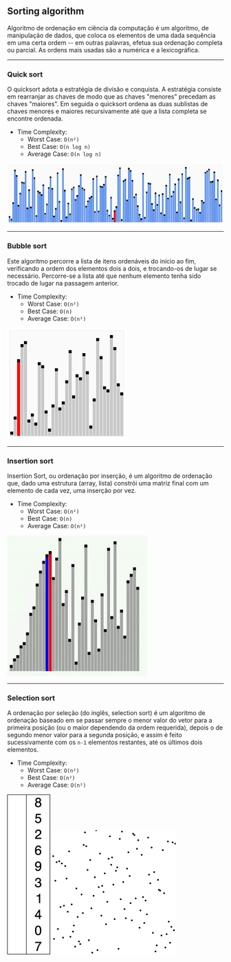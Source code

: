 ## Sorting algorithm

Algoritmo de ordenação em ciência da computação é um algoritmo, de manipulação de dados, que coloca os elementos de uma
dada sequência em uma certa ordem -- em outras palavras, efetua sua ordenação completa ou parcial. As ordens mais usadas
são a numérica e a lexicográfica.

---

### Quick sort

O quicksort adota a estratégia de divisão e conquista. A estratégia consiste em rearranjar as chaves de modo que as
chaves "menores" precedam as chaves "maiores". Em seguida o quicksort ordena as duas sublistas de chaves menores e
maiores recursivamente até que a lista completa se encontre ordenada.

* Time Complexity:
    * Worst Case: `O(n²)`
    * Best Case: `O(n log n)`
    * Average Case: `O(n log n)`

![Alt text](img/Quicksort.gif?raw=true "Quicksort")

--------------

### Bubble sort

Este algoritmo percorre a lista de itens ordenáveis do início ao fim, verificando a ordem dos elementos dois a dois, e
trocando-os de lugar se necessário. Percorre-se a lista até que nenhum elemento tenha sido trocado de lugar na passagem
anterior.

* Time Complexity:
    * Worst Case: `O(n²)`
    * Best Case: `O(n)`
    * Average Case: `O(n²)`

![Alt text](img/BubbleSort.gif?raw=true "Quicksort")

--------------

### Insertion sort

Insertion Sort, ou ordenação por inserção, é um algoritmo de ordenação que, dado uma estrutura (array, lista) constrói
uma matriz final com um elemento de cada vez, uma inserção por vez.

* Time Complexity:
    * Worst Case: `O(n²)`
    * Best Case: `O(n)`
    * Average Case: `O(n²)`

![Alt text](img/InsertionSort.gif?raw=true "Quicksort")

--------------

### Selection sort

A ordenação por seleção (do inglês, selection sort) é um algoritmo de ordenação baseado em se passar sempre o menor
valor do vetor para a primeira posição (ou o maior dependendo da ordem requerida), depois o de segundo menor valor para
a segunda posição, e assim é feito sucessivamente com os `n-1` elementos restantes, até os últimos dois elementos.

* Time Complexity:
    * Worst Case: `O(n²)`
    * Best Case: `O(n²)`
    * Average Case: `O(n²)`

![ ](img/SelectionSort.gif?raw=true "Quicksort")
![ ](img/SelectionSort2.gif?raw=true "Quicksort") 